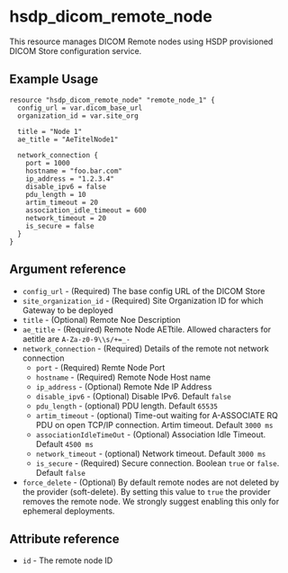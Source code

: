 # hsdp_dicom_remote_node

This resource manages DICOM Remote nodes using HSDP provisioned DICOM Store configuration service.

## Example Usage

```hcl
resource "hsdp_dicom_remote_node" "remote_node_1" {
  config_url = var.dicom_base_url
  organization_id = var.site_org
 
  title = "Node 1"
  ae_title = "AeTitelNode1" 
  
  network_connection {
    port = 1000
    hostname = "foo.bar.com"
    ip_address = "1.2.3.4"
    disable_ipv6 = false
    pdu_length = 10
    artim_timeout = 20
    association_idle_timeout = 600
    network_timeout = 20
    is_secure = false
  }
}
```

## Argument reference

* `config_url` - (Required) The base config URL of the DICOM Store
* `site_organization_id` - (Required) Site Organization ID for which Gateway to be deployed
* `title` - (Optional) Remote Noe Description
* `ae_title` - (Required) Remote Node AETtile. Allowed characters for aetitle are `A-Za-z0-9\\s/+=_-`
* `network_connection` - (Required) Details of the remote not network connection
  * `port` - (Required) Remte Node Port
  * `hostname` - (Required) Remote Node Host name
  * `ip_address` - (Optional) Remote Nde IP Address
  * `disable_ipv6` - (Optional) Disable IPv6. Default `false`
  * `pdu_length` - (optional) PDU length. Default `65535`
  * `artim_timeout` - (optional) Time-out waiting for A-ASSOCIATE RQ PDU on open TCP/IP connection. Artim timeout. Default `3000 ms`
  * `associationIdleTimeOut` - (Optional) Association Idle Timeout. Default `4500 ms`
  * `network_timeout` - (optional) Network timeout. Default `3000 ms`
  * `is_secure` - (Required) Secure connection. Boolean `true` or `false`. Default `false`
* `force_delete` - (Optional) By default remote nodes are not deleted by the provider (soft-delete).
  By setting this value to `true` the provider removes the remote node. We strongly suggest enabling this only for ephemeral deployments.
  
## Attribute reference

* `id` - The remote node ID
